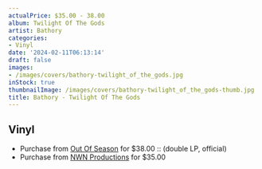 ```yaml
---
actualPrice: $35.00 - 38.00
album: Twilight Of The Gods
artist: Bathory
categories:
- Vinyl
date: '2024-02-11T06:13:14'
draft: false
images:
- /images/covers/bathory-twilight_of_the_gods.jpg
inStock: true
thumbnailImage: /images/covers/bathory-twilight_of_the_gods-thumb.jpg
title: Bathory - Twilight Of The Gods
---
```


## Vinyl
* Purchase from [Out Of Season](https://www.outofseasonlabel.com/products/bathory-twilight-of-the-gods-vinyl-2xlp-double-lp-official) for $38.00 :: (double LP, official)
* Purchase from [NWN Productions](http://shop.nwnprod.com/index.php?route=product/product&path=75&product_id=46677&sort=pd.name&order=ASC) for $35.00
